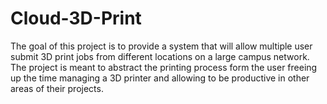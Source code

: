# Cloud-3D-Print
The goal of this project is to provide a system that will allow multiple user submit 3D print jobs from different locations on a large campus network. The project is meant to abstract the printing process form the user freeing up the time managing a 3D printer and allowing to be productive in other areas of their projects.
